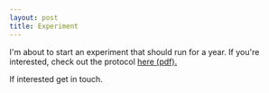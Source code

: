 ```yaml
---
layout: post
title: Experiment
---
```


I'm about to start an experiment that should run for a year. If you're interested, check out the protocol [here (pdf).](../files/Protocol_JUNE_18_2019.pdf)

If interested get in touch.